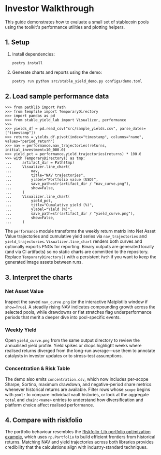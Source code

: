 # Investor Walkthrough

This guide demonstrates how to evaluate a small set of stablecoin pools using the toolkit's performance utilities and plotting helpers.

## 1. Setup

1. Install dependencies:
   ```bash
   poetry install
   ```
2. Generate charts and reports using the demo:
   ```bash
   poetry run python src/stable_yield_demo.py configs/demo.toml
   ```

## 2. Load sample performance data

```pycon
>>> from pathlib import Path
>>> from tempfile import TemporaryDirectory
>>> import pandas as pd
>>> from stable_yield_lab import Visualizer, performance
>>>
>>> yields_df = pd.read_csv("src/sample_yields.csv", parse_dates=["timestamp"])
>>> returns = yields_df.pivot(index="timestamp", columns="name", values="period_return")
>>> nav = performance.nav_trajectories(returns, initial_investment=10_000.0)
>>> yield_pct = performance.yield_trajectories(returns) * 100.0
>>> with TemporaryDirectory() as tmp:
...     artifact_dir = Path(tmp)
...     Visualizer.line_chart(
...         nav,
...         title="NAV trajectories",
...         ylabel="Portfolio value (USD)",
...         save_path=str(artifact_dir / "nav_curve.png"),
...         show=False,
...     )
...     Visualizer.line_chart(
...         yield_pct,
...         title="Cumulative yield (%)",
...         ylabel="Yield (%)",
...         save_path=str(artifact_dir / "yield_curve.png"),
...         show=False,
...     )
```

The `performance` module transforms the weekly return matrix into Net Asset Value trajectories and cumulative yield series via `nav_trajectories` and `yield_trajectories`. `Visualizer.line_chart` renders both curves and optionally exports PNGs for reporting. Binary outputs are generated locally (and via CI artifacts) so no static charts are committed to the repository. Replace `TemporaryDirectory()` with a persistent `Path` if you want to keep the generated image assets between runs.

## 3. Interpret the charts

### Net Asset Value

Inspect the saved `nav_curve.png` (or the interactive Matplotlib window if `show=True`). A steadily rising NAV indicates compounding growth across the selected pools, while drawdowns or flat stretches flag underperformance periods that merit a deeper dive into pool-specific events.

### Weekly Yield

Open `yield_curve.png` from the same output directory to review the annualised yield profile. Yield spikes or drops highlight weeks where realised returns diverged from the long-run average—use them to annotate catalysts in investor updates or to stress-test assumptions.

### Concentration & Risk Table

The demo also emits `concentration.csv`, which now includes per-scope Sharpe, Sortino,
maximum drawdown, and negative-period share metrics whenever historical returns are
available. Filter rows whose `scope` begins with `pool:` to compare individual vault
histories, or look at the aggregate `total` and `chain:<name>` entries to understand
how diversification and platform choice affect realised performance.

## 4. Compare with riskfolio

The portfolio behaviour resembles the [Riskfolio-Lib portfolio optimization example](https://riskfolio-lib.readthedocs.io/en/latest/portfolio.html), which uses `rp.Portfolio` to build efficient frontiers from historical returns. Matching NAV and yield trajectories across both libraries provides credibility that the calculations align with industry-standard techniques.

